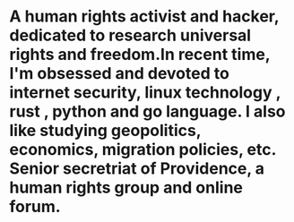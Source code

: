 # A human rights activist and hacker, dedicated to research universal rights and freedom.In recent time, I'm obsessed and devoted to internet security, linux technology , rust , python and go language. I also like studying geopolitics, economics, migration policies, etc.  Senior secretriat of Providence, a human rights group and online forum.
